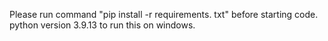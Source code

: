 Please run command "pip install -r requirements. txt" before starting code.
python version 3.9.13 to run this on windows.
